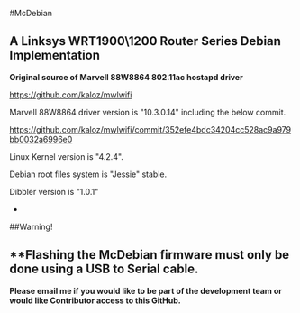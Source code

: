 #McDebian

## A Linksys WRT1900\1200 Router Series Debian Implementation

**Original source of Marvell 88W8864 802.11ac hostapd driver**

https://github.com/kaloz/mwlwifi

Marvell 88W8864 driver version is "10.3.0.14" including the below commit.

https://github.com/kaloz/mwlwifi/commit/352efe4bdc34204cc528ac9a979bb0032a6996e0

Linux Kernel version is "4.2.4".

Debian root files system is "Jessie" stable.

Dibbler version is "1.0.1"

-
##Warning!

**Flashing the McDebian firmware must only be done using a USB to Serial cable. 
-

**Please email me if you would like to be part of the development team or would like Contributor access to this GitHub.**

